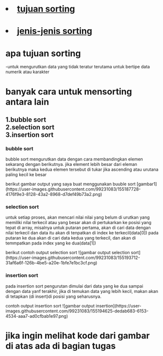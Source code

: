 <h1><li><a href="#tujuan">tujuan sorting</a></li></h1>
<h1><li><a href="#sorting">jenis-jenis sorting</a></li></h1>

<h1 id="tujuan">apa tujuan sorting</h1>
<p>-untuk mengurutkan data yang tidak teratur terutama untuk bertipe data numerik atau karakter</p>
<h1>banyak cara untuk mensorting antara lain</h1>
<h2 id="sorting">1.bubble sort </br>2.selection sort </br>3.insertion sort</h2>
<h3>bubble sort</h3>
<p>bubble sort mengurutkan data dengan cara membandingkan elemen sekarang dengan berikutnya. jika element lebih besar dari eleman berikutnya maka kedua elemen tersebut di tukar jika ascending atau urutana paling kecil ke besar</p>
<p>berikut gambar output yang saya buat menggunakan buuble sort [gambar1](https://user-images.githubusercontent.com/99231083/155187728-4176f9e3-8128-43a2-8968-d7def49b73a2.png)
<h3>selection sort</h3>
<p>untuk setiap proses, akan mencari nilai nilai yang belum di urutkan yang memiliki nilai terkecil atau yang besar akan di pertukarkan ke posisi yang tepat di array, misalnya untuk putaran pertama, akan di cari data dengan nilai terkecil dan data itu akan di tenpatkan di index ke terkecil(data[0]) pada putaran ke dua akan di cari data kedua yang terkecil, dan akan di temmpatkan pada index yang ke dua(data[1])</p>
<p>berikut contoh output selection sort ![gambar output selection sort](https://user-images.githubusercontent.com/99231083/155193712-31af6a6f-126b-4be5-a20e-1bfe7e1bc3cf.png)
</p>
<h3>insertion sort</h3>
<p>pada insertion sort pengurutan dimulai dari data yang ke dua sampai dengan data yanf terakhir, jika di temukan data yang lebih kecil, makan akan di tetapkan (di insert)di posisi yang seharusnya. </p>
<p>contoh output insertion sort ![gambar output insertion](https://user-images.githubusercontent.com/99231083/155194625-dedab683-6153-4534-aaa7-ad0cfbab1e97.png)
</p>

<h1>jika ingin melihat kode dari gambar di atas ada di bagian tugas</h1>
